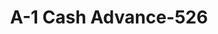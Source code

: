 ---
f_zip-code: 46060
f_state-code: IN
title: A-1 Cash Advance-526
f_phone: 317-770-5600
f_city-only: Noblesville
f_address: 17685 Cumberland Road Noblesville
f_location-unique-id: '526'
slug: a-1-cash-advance-526
updated-on: '2024-05-30T13:46:58.046Z'
created-on: '2024-05-30T13:36:59.803Z'
published-on: '2024-05-30T13:54:32.469Z'
f_city-state: cms/city/noblesville-in.md
f_company: cms/company/a-1-cash-advance.md
f_state: cms/state/indiana.md
layout: '[payday-loan].html'
tags: payday-loan
---